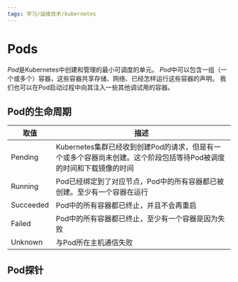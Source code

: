 ```yaml
---
tags: 学习/运维技术/kubernetes
---
```

# Pods
*Pod*是Kubernetes中创建和管理的最小可调度的单元。
*Pod*中可以包含一组（一个或多个）容器，这些容器共享存储、网络、已经怎样运行这些容器的声明。
我们也可以在Pod启动过程中向其注入一些其他调试用的容器。

## Pod的生命周期
|取值|描述|
|---|---|
|Pending|Kubernetes集群已经收到创建Pod的请求，但是有一个或多个容器尚未创建。这个阶段包括等待Pod被调度的时间和下载镜像的时间|
|Running|Pod已经绑定到了对应节点，Pod中的所有容器都已被创建。至少有一个容器在运行|
|Succeeded|Pod中的所有容器都已终止，并且不会再重启|
|Failed|Pod中的所有容器都已终止，至少有一个容器是因为失败|
|Unknown|与Pod所在主机通信失败|




## Pod探针
